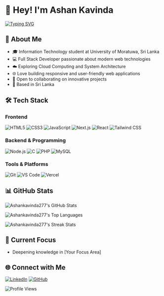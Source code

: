 # 👋 Hey! I'm Ashan Kavinda

[![Typing SVG](https://readme-typing-svg.herokuapp.com?font=Fira+Code&pause=1000&color=2196F3&width=435&lines=Open+Source+Enthusiast;Full+Stack+Developer;Cloud+Computing+Explorer)](https://git.io/typing-svg)

## 🚀 About Me
- 🎓 Information Technology student at University of Moratuwa, Sri Lanka
- 💻 Full Stack Developer passionate about modern web technologies
- ☁️ Exploring Cloud Computing and System Architecture
- 🌐 Love building responsive and user-friendly web applications
- 🤝 Open to collaborating on innovative projects
- 📍 Based in Sri Lanka

## 🛠️ Tech Stack

### Frontend
![HTML5](https://img.shields.io/badge/HTML5-E34F26?style=for-the-badge&logo=html5&logoColor=white)
![CSS3](https://img.shields.io/badge/CSS3-1572B6?style=for-the-badge&logo=css3&logoColor=white)
![JavaScript](https://img.shields.io/badge/JavaScript-F7DF1E?style=for-the-badge&logo=javascript&logoColor=black)
![Next.js](https://img.shields.io/badge/Next.js-000000?style=for-the-badge&logo=nextdotjs&logoColor=white)
![React](https://img.shields.io/badge/React-20232A?style=for-the-badge&logo=react&logoColor=61DAFB)
![Tailwind CSS](https://img.shields.io/badge/Tailwind_CSS-38B2AC?style=for-the-badge&logo=tailwind-css&logoColor=white)

### Backend & Programming
![Node.js](https://img.shields.io/badge/Node.js-43853D?style=for-the-badge&logo=node.js&logoColor=white)
![C](https://img.shields.io/badge/C-00599C?style=for-the-badge&logo=c&logoColor=white)
![PHP](https://img.shields.io/badge/PHP-777BB4?style=for-the-badge&logo=php&logoColor=white)
![MySQL](https://img.shields.io/badge/MySQL-00000F?style=for-the-badge&logo=mysql&logoColor=white)

### Tools & Platforms
![Git](https://img.shields.io/badge/Git-F05032?style=for-the-badge&logo=git&logoColor=white)
![VS Code](https://img.shields.io/badge/VS_Code-0078D4?style=for-the-badge&logo=visual%20studio%20code&logoColor=white)
![Vercel](https://img.shields.io/badge/Vercel-000000?style=for-the-badge&logo=vercel&logoColor=white)

## 📊 GitHub Stats

![Ashankavinda277's GitHub Stats](https://github-readme-stats.vercel.app/api?username=Ashankavinda277&show_icons=true&theme=dark&hide_border=true)

![Ashankavinda277's Top Languages](https://github-readme-stats.vercel.app/api/top-langs/?username=Ashankavinda277&layout=compact&theme=dark&hide_border=true)

![Ashankavinda277's Streak Stats](https://github-readme-streak-stats.herokuapp.com/?user=Ashankavinda277&theme=dark&hide_border=true)

## 🎯 Current Focus
- Deepening knowledge in [Your Focus Area]

## 🌐 Connect with Me
[![LinkedIn](https://img.shields.io/badge/LinkedIn-0077B5?style=for-the-badge&logo=linkedin&logoColor=white)](https://www.linkedin.com/in/ashan-kavinda-129287302)
[![GitHub](https://img.shields.io/badge/GitHub-100000?style=for-the-badge&logo=github&logoColor=white)](https://github.com/Ashankavinda277)

![Profile Views](https://komarev.com/ghpvc/?username=Ashankavinda277&color=green)
```
